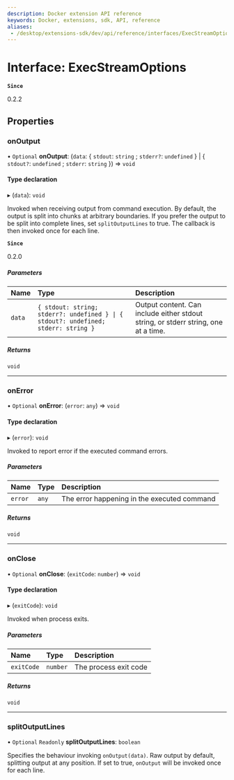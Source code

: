 ```yaml
---
description: Docker extension API reference
keywords: Docker, extensions, sdk, API, reference
aliases: 
 - /desktop/extensions-sdk/dev/api/reference/interfaces/ExecStreamOptions/
---
```


# Interface: ExecStreamOptions

**`Since`**

0.2.2

## Properties

### onOutput

• `Optional` **onOutput**: (`data`: { `stdout`: `string` ; `stderr?`: `undefined`  } \| { `stdout?`: `undefined` ; `stderr`: `string`  }) => `void`

#### Type declaration

▸ (`data`): `void`

Invoked when receiving output from command execution.
By default, the output is split into chunks at arbitrary boundaries.
If you prefer the output to be split into complete lines, set `splitOutputLines`
to true. The callback is then invoked once for each line.

**`Since`**

0.2.0

##### Parameters

| Name | Type | Description |
| :------ | :------ | :------ |
| `data` | `{ stdout: string; stderr?: undefined } \| { stdout?: undefined; stderr: string }` | Output content. Can include either stdout string, or stderr string, one at a time. |

##### Returns

`void`

___

### onError

• `Optional` **onError**: (`error`: `any`) => `void`

#### Type declaration

▸ (`error`): `void`

Invoked to report error if the executed command errors.

##### Parameters

| Name | Type | Description |
| :------ | :------ | :------ |
| `error` | `any` | The error happening in the executed command |

##### Returns

`void`

___

### onClose

• `Optional` **onClose**: (`exitCode`: `number`) => `void`

#### Type declaration

▸ (`exitCode`): `void`

Invoked when process exits.

##### Parameters

| Name | Type | Description |
| :------ | :------ | :------ |
| `exitCode` | `number` | The process exit code |

##### Returns

`void`

___

### splitOutputLines

• `Optional` `Readonly` **splitOutputLines**: `boolean`

Specifies the behaviour invoking `onOutput(data)`. Raw output by default, splitting output at any position. If set to true, `onOutput` will be invoked once for each line.
